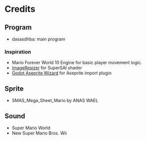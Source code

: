 # Credits

## Program

* dasasdhba: main program

### Inspiration

* Mario Forever World 10 Engine for basic player movement logic.
* [ImageResizer](https://code.google.com/p/2dimagefilter/) for SuperSAI shader
* [Godot Aseprite Wizard](https://github.com/viniciusgerevini/godot-aseprite-wizard) for Aseprite import plugin

## Sprite

* SMAS_Mega_Sheet_Mario by ANAS WAEL

## Sound

* Super Mario World
* New Super Mario Bros. Wii
